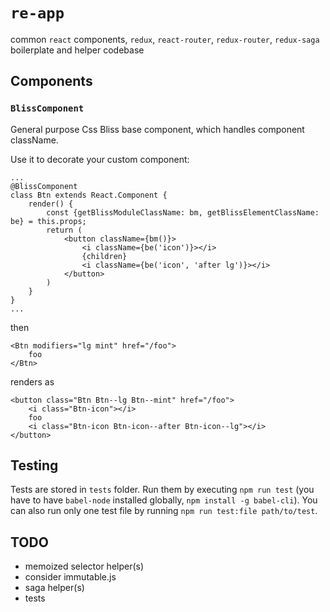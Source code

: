 # `re-app`

common `react` components, `redux`, `react-router`, `redux-router`, `redux-saga` boilerplate and helper codebase


## Components

### `BlissComponent`

General purpose Css Bliss base component, which handles component className.

Use it to decorate your custom component:

    ...
    @BlissComponent
    class Btn extends React.Component {
        render() {
            const {getBlissModuleClassName: bm, getBlissElementClassName: be} = this.props;
            return (
                <button className={bm()}>
                    <i className={be('icon')}></i>
                    {children}
                    <i className={be('icon', 'after lg')}></i>
                </button>
            )
        }
    }
    ...
    
then

    <Btn modifiers="lg mint" href="/foo">
        foo
    </Btn>
    
renders as
    
    <button class="Btn Btn--lg Btn--mint" href="/foo">
        <i class="Btn-icon"></i>
        foo
        <i class="Btn-icon Btn-icon--after Btn-icon--lg"></i>
    </button>

## Testing

Tests are stored in `tests` folder. Run them by executing `npm run test` (you have to have `babel-node` installed globally, `npm install -g babel-cli`).
You can also run only one test file by running `npm run test:file path/to/test`.

## TODO

- memoized selector helper(s)
- consider immutable.js
- saga helper(s)
- tests
